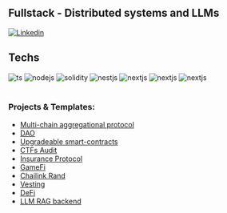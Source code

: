 ## Fullstack - Distributed systems and LLMs

[![Linkedin](https://img.shields.io/badge/LinkedIn-0077B5?style=for-the-badge&logo=linkedin&logoColor=white)](https://www.linkedin.com/in/bruno-laureano-dos-santos-97a782217/)

<!---
![Fraga GitHub stats](https://github-readme-stats.vercel.app/api?username=bruno353&show_icons=true&theme=dracula&count_private=true)
-->

## Techs

<div style="display: inline_block">
  <img align="center" alt="ts" src="https://img.shields.io/badge/TypeScript-007ACC?style=for-the-badge&logo=typescript&logoColor=white" />
  <img align="center" alt="nodejs" src="https://img.shields.io/badge/Node.js-43853D?style=for-the-badge&logo=node.js&logoColor=white" />
  <img align="center" alt="solidity" src="https://img.shields.io/badge/Solidity-e6e6e6?style=for-the-badge&logo=solidity&logoColor=black" />
  <img align="center" alt="nestjs" src="https://img.shields.io/badge/nestjs-E0234E?style=for-the-badge&logo=nestjs&logoColor=white" />
  <img align="center" alt="nextjs" src="https://img.shields.io/badge/next.js-000000?style=for-the-badge&logo=nextdotjs&logoColor=white" />
  <img align="center" alt="nextjs" src="https://img.shields.io/badge/Rust-000000?style=for-the-badge&logo=rust&logoColor=white" />
  <img align="center" alt="nextjs" src="https://img.shields.io/badge/Python-14354C?style=for-the-badge&logo=python&logoColor=white" />

</div><br/>

### Projects & Templates:
- [Multi-chain aggregational protocol](https://github.com/Accelar-labs)<br/>
- [DAO](https://github.com/bruno353/solidity-template/tree/main/DAO)<br/>
- [Upgradeable smart-contracts](https://github.com/bruno353/solidity-template/tree/main/UUPS)<br/>
- [CTFs Audit](https://github.com/bruno353/solidity-template/tree/main/CTFs/ethernautDAO)<br/>
- [Insurance Protocol](https://github.com/orgs/Once-DeFi-Insurance/repositories)<br/>
- [GameFi](https://github.com/bruno353/EthBuildQuest_FadingHope)<br/>
- [Chailink Rand](https://github.com/bruno353/solidity-template/blob/main/ERC721/NFTMinterRandChailink.sol)<br/>
- [Vesting](https://github.com/bruno353/solidity-template/blob/main/ERC20/VestingToken.sol)<br/>
- [DeFi](https://github.com/Scalable-DeFi/contracts)<br/>
- [LLM RAG backend](https://github.com/bruno353/voice-call-ai)<br/>


